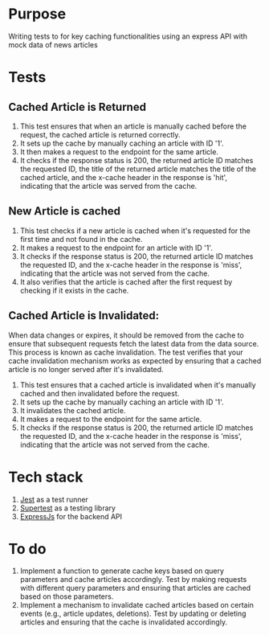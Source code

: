 # Purpose

Writing tests to for key caching functionalities using an express API with mock data of news articles

# Tests

## Cached Article is Returned

1. This test ensures that when an article is manually cached before the request, the cached article is returned correctly.
2. It sets up the cache by manually caching an article with ID '1'.
3. It then makes a request to the endpoint for the same article.
4. It checks if the response status is 200, the returned article ID matches the requested ID, the title of the returned article matches the title of the cached article, and the x-cache header in the response is 'hit', indicating that the article was served from the cache.

## New Article is cached

1. This test checks if a new article is cached when it's requested for the first time and not found in the cache.
2. It makes a request to the endpoint for an article with ID '1'.
3. It checks if the response status is 200, the returned article ID matches the requested ID, and the x-cache header in the response is 'miss', indicating that the article was not served from the cache.
4. It also verifies that the article is cached after the first request by checking if it exists in the cache.

## Cached Article is Invalidated:

When data changes or expires, it should be removed from the cache to ensure that subsequent requests fetch the latest data from the data source. This process is known as cache invalidation. The test verifies that your cache invalidation mechanism works as expected by ensuring that a cached article is no longer served after it's invalidated.

1. This test ensures that a cached article is invalidated when it's manually cached and then invalidated before the request.
2. It sets up the cache by manually caching an article with ID '1'.
3. It invalidates the cached article.
4. It makes a request to the endpoint for the same article.
5. It checks if the response status is 200, the returned article ID matches the requested ID, and the x-cache header in the response is 'miss', indicating that the article was not served from the cache.

# Tech stack

1. [Jest](https://jestjs.io/) as a test runner
2. [Supertest](https://www.npmjs.com/package/supertest) as a testing library
3. [ExpressJs](https://expressjs.com/) for the backend API

# To do

1. Implement a function to generate cache keys based on query parameters and cache articles accordingly. Test by making requests with different query parameters and ensuring that articles are cached based on those parameters.
2. Implement a mechanism to invalidate cached articles based on certain events (e.g., article updates, deletions). Test by updating or deleting articles and ensuring that the cache is invalidated accordingly.
